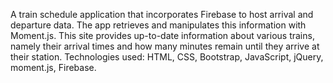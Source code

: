 A train schedule application that incorporates Firebase to host arrival and departure data. The app retrieves and manipulates this information with Moment.js. This site provides up-to-date information about various trains, namely their arrival times and how many minutes remain until they arrive at their station. Technologies used: HTML, CSS, Bootstrap, JavaScript, jQuery, moment.js, Firebase.
